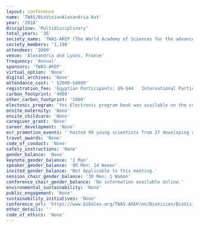 ```yaml
---
layout: conference 
name: 'TWAS/BioVisionAlexandria.Nxt'
year: '2018'
discipline: 'Multidisciplinary'
total_years: '36'
society_name: 'TWAS-AREP (The World Academy of Sciences for the advancement of science in developing countries (TWAS) is a global science academy based in Trieste, Italy)'
society_members: '1,190'
attendees: '2000'
venue: 'Alexandria and Lyons, France'
frequency: 'Annual'
sponsors: 'TWAS-AREP'
virtual_option: 'None'
digital_archives: 'None'
attendance_cost: ' $2000-$4000'
registration_fee: 'Egyptian Participants: $9-$44   International Participants: $90-$1000'
carbon_footprint: '4000'
other_carbon_footprint: '1000'
electonic_program: 'Yes Electronic program book was available on the conference website.'
onsite_maternity: 'None'
onsite_childcare: 'None'
caregiver_grant: 'None'
career_development: 'None'
ecr_promotion_events: ' hosted 99 young scientists from 27 developing countries to discuss the problems these scientists face when conducting research in their respective countries.'
travel_awards: 'None'
code_of_conduct: 'None'
safety_instructions: 'None'
gender_balance: 'None'
keynote_gender_balance: '1 Man'
speaker_gender_balance: '98 Men: 14 Women'
invited_gender_balance: 'Not Applicable to this meeting.'
session_chair_gender_balance: '30 Men: 1 Woman'
conference_chair_gender_balance: 'No information available online.'
environmental_sustainability: 'None'
public_engagement: 'None'
sustainability_initiatives: 'None'
conference_url: 'https://www.bibalex.org/TWAS-AREP/en/BioVision/BioVision.aspx'
other_details: ''
code_of_ethics: 'None'
---
```

